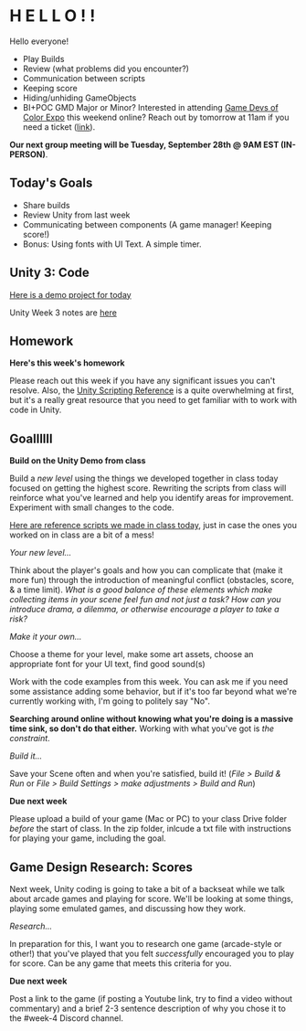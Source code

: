 # H E L L O ! !
Hello everyone!
- Play Builds
- Review (what problems did you encounter?)
- Communication between scripts
- Keeping score
- Hiding/unhiding GameObjects
- BI+POC GMD Major or Minor? Interested in attending [Game Devs of Color Expo](https://www.gamedevsofcolorexpo.com) this weekend online? Reach out by tomorrow at 11am if you need a ticket ([link](http://gamelab.mica.edu/?page_id=1162)).

__Our next group meeting will be Tuesday, September 28th @ 9AM EST (IN-PERSON)__. 

## Today's Goals ##
- Share builds
- Review Unity from last week
- Communicating between components (A game manager! Keeping score!)
- Bonus: Using fonts with UI Text. A simple timer.

## Unity 3: Code
[Here is a demo project for today](https://drive.google.com/file/d/1zuQXmXnT-LN5aAHimkH-eWIRHOnbek8_/view?usp=sharing)

Unity Week 3 notes are [here](https://docs.google.com/document/d/1EkqUYH_UmSQY7d172gm1MGxuho-rApRkAYrqFm07P5c/edit?usp=sharing)


## Homework ##

__Here's this week's homework__

Please reach out this week if you have any significant issues you can't resolve. Also, the [Unity Scripting Reference](https://docs.unity3d.com/2021.1/Documentation/ScriptReference/) is a quite overwhelming at first, but it's a really great resource that you need to get familiar with to work with code in Unity.

## Goallllll
__Build on the Unity Demo from class__

Build a *new level* using the things we developed together in class today focused on getting the highest score. Rewriting the scripts from class will reinforce what you've learned and help you identify areas for improvement. Experiment with small changes to the code.

[Here are reference scripts we made in class today](https://drive.google.com/file/d/1IYfGh77x_MLKT4ixuSqTVePuV25AQfw-/view?usp=sharing), just in case the ones you worked on in class are a bit of a mess!

*Your new level...*

Think about the player's goals and how you can complicate that (make it more fun) through the introduction of meaningful conflict (obstacles, score, & a time limit). *What is a good balance of these elements which make collecting items in your scene feel fun and not just a task? How can you introduce drama, a dilemma, or otherwise encourage a player to take a risk?*

*Make it your own...*

Choose a theme for your level, make some art assets, choose an appropriate font for your UI text, find good sound(s)

Work with the code examples from this week. You can ask me if you need some assistance adding some behavior, but if it's too far beyond what we're currently working with, I'm going to politely say "No". 

__Searching around online without knowing what you're doing is a massive time sink, so don't do that either.__ Working with what you've got is *the constraint*.

*Build it...*

Save your Scene often and when you're satisfied, build it! (*File > Build & Run* or *File > Build Settings > make adjustments > Build and Run*)

__Due next week__

Please upload a build of your game (Mac or PC) to your class Drive folder *before* the start of class. In the zip folder, inlcude a txt file with instructions for playing your game, including the goal.


## Game Design Research: Scores

Next week, Unity coding is going to take a bit of a backseat while we talk about arcade games and playing for score. We'll be looking at some things, playing some emulated games, and discussing how they work.

*Research...*

In preparation for this, I want you to research one game (arcade-style or other!) that you've played that you felt *successfully* encouraged you to play for score. Can be any game that meets this criteria for you.

__Due next week__

Post a link to the game (if posting a Youtube link, try to find a video without commentary) and a brief 2-3 sentence description of why you chose it to the #week-4 Discord channel.